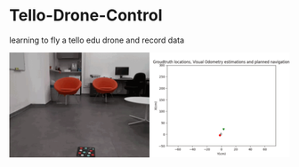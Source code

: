 # Tello-Drone-Control
learning to fly a tello edu drone and record data

![](https://github.com/ilyak93/Tello-Drone-Control/blob/main/DJITelloPy/visualisation_pose_VO_planned/frame_planned_executed_predicted.gif)
